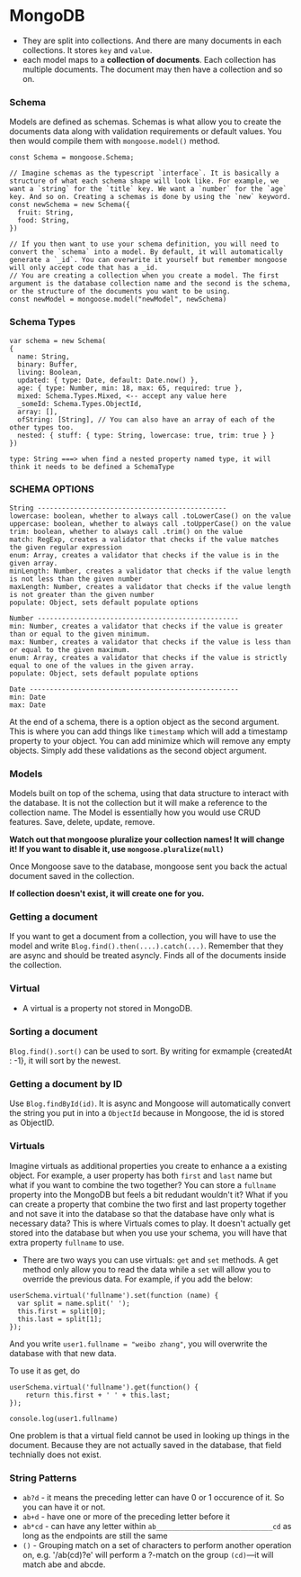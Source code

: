 # MongoDB
* They are split into collections. And there are many documents in each collections. It stores `key` and `value`. 
* each model maps to a **collection of documents**. Each collection has multiple documents. The document may then have a collection and so on. 
### Schema
Models are defined as schemas. Schemas is what allow you to create the documents data along with validation requirements or default values. You then would compile them with `mongoose.model()` method.

```
const Schema = mongoose.Schema;

// Imagine schemas as the typescript `interface`. It is basically a structure of what each schema shape will look like. For example, we want a `string` for the `title` key. We want a `number` for the `age` key. And so on. Creating a schemas is done by using the `new` keyword. 
const newSchema = new Schema({
  fruit: String,
  food: String,
})

// If you then want to use your schema definition, you will need to convert the `schema` into a model. By default, it will automatically generate a `_id`. You can overwrite it yourself but remember mongoose will only accept code that has a _id. 
// You are creating a collection when you create a model. The first argument is the database collection name and the second is the schema, or the structure of the documents you want to be using. 
const newModel = mongoose.model("newModel", newSchema)
```

### Schema Types
```
var schema = new Schema(
{
  name: String,
  binary: Buffer,
  living: Boolean,
  updated: { type: Date, default: Date.now() },
  age: { type: Number, min: 18, max: 65, required: true },
  mixed: Schema.Types.Mixed, <-- accept any value here
  _someId: Schema.Types.ObjectId,
  array: [],
  ofString: [String], // You can also have an array of each of the other types too.
  nested: { stuff: { type: String, lowercase: true, trim: true } }
})
```

```
type: String ===> when find a nested property named type, it will think it needs to be defined a SchemaType
```

### SCHEMA OPTIONS
```
String -----------------------------------------------
lowercase: boolean, whether to always call .toLowerCase() on the value
uppercase: boolean, whether to always call .toUpperCase() on the value
trim: boolean, whether to always call .trim() on the value
match: RegExp, creates a validator that checks if the value matches the given regular expression
enum: Array, creates a validator that checks if the value is in the given array.
minLength: Number, creates a validator that checks if the value length is not less than the given number
maxLength: Number, creates a validator that checks if the value length is not greater than the given number
populate: Object, sets default populate options

Number --------------------------------------------------
min: Number, creates a validator that checks if the value is greater than or equal to the given minimum.
max: Number, creates a validator that checks if the value is less than or equal to the given maximum.
enum: Array, creates a validator that checks if the value is strictly equal to one of the values in the given array.
populate: Object, sets default populate options

Date ----------------------------------------------------
min: Date
max: Date

```
At the end of a schema, there is a option object as the second argument. This is where you can add things like `timestamp` which will add a timestamp property to your object. You can add minimize which will remove any empty objects. Simply add these validations as the second object argument.
### Models
Models built on top of the schema, using that data structure to interact with the database. It is not the collection but it will make a reference to the collection name. The Model is essentially how you would use CRUD features. Save, delete, update, remove. 


**Watch out that mongoose pluralize your collection names! It will change it! If you want to disable it, use `mongoose.pluralize(null)`**

Once Mongoose save to the database, mongoose sent you back the actual document saved in the collection. 

**If collection doesn't exist, it will create one for you.**

### Getting a document
If you want to get a document from a collection, you will have to use the model and write `Blog.find().then(....).catch(...)`. Remember that they are async and should be treated asyncly. Finds all of the documents inside the collection. 

### Virtual
* A virtual is a property not stored in MongoDB. 

### Sorting a document
`Blog.find().sort()` can be used to sort. By writing for exmample {createdAt : -1}, it will sort by the newest. 

### Getting a document by ID
Use `Blog.findById(id)`. It is async and Mongoose will automatically convert the string you put in into a `ObjectId` because in Mongoose, the id is stored as ObjectID. 

### Virtuals
Imagine virtuals as additional properties you create to enhance a a existing object. For example, a user property has both `first` and `last` name but what if you want to combine the two together? You can store a `fullname` property into the MongoDB but feels a bit redudant wouldn't it? What if you can create a property that combine the two first and last property together and not save it into the database so that the database have only what is necessary data? This is where Virtuals comes to play. It doesn't actually get stored into the database but when you use your schema, you will have that extra property `fullname` to use. 

* There are two ways you can use virtuals: `get` and `set` methods. A get method only allow you to read the data while a `set` will allow you to override the previous data. For example, if you add the below: 
```
userSchema.virtual('fullname').set(function (name) {  
  var split = name.split(' ');
  this.first = split[0];
  this.last = split[1];
});
```
And you write `user1.fullname = "weibo zhang"`, you will overwrite the database with that new data. 

To use it as get, do 
```
userSchema.virtual('fullname').get(function() {  
    return this.first + ' ' + this.last;
});

console.log(user1.fullname)
```

One problem is that a virtual field cannot be used in looking up things in the document. Because they are not actually saved in the database, that field technially does not exist. 

### String Patterns
* `ab?d` - it means the preceding letter can have 0 or 1 occurence of it. So you can have it or not. 
* `ab+d` - have one or more of the preceding letter before it
* `ab*cd` - can have any letter within `ab_____________________________cd` as long as the endpoints are still the same
* `()` - Grouping match on a set of characters to perform another operation on, e.g. '/ab(cd)?e' will perform a ?-match on the group `(cd)`—it will match abe and abcde.


